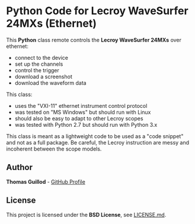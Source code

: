# Python Code for Lecroy WaveSurfer 24MXs (Ethernet)

This **Python** class remote controls the **Lecroy WaveSurfer 24MXs** over ethernet:
* connect to the device
* set up the channels
* control the trigger
* download a screenshot
* download the waveform data

This class:
* uses the "VXI-11" ethernet instrument control protocol
* was tested on "MS Windows" but should run with Linux
* should also be easy to adapt to other Lecroy scopes
* was tested with Python 2.7 but should run with Python 3.x

This class is meant as a lightweight code to be used as a "code snippet" and not as a full package.
Be careful, the Lecroy instruction are messy and incoherent between the scope models.

## Author

**Thomas Guillod** - [GitHub Profile](https://github.com/otvam)

## License

This project is licensed under the **BSD License**, see [LICENSE.md](LICENSE.md).
